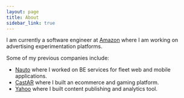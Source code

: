 ```yaml
---
layout: page
title: About
sidebar_link: true
---
```


I am currently a software engineer at [Amazon](https://www.amazon.com) where I am working on advertising experimentation platforms.

Some of my previous companies include:

* [Nauto](https://www.nauto.com) where I worked on BE services for fleet web and mobile applications.
* [CastAR](http://castar.com) where I built an ecommerce and gaming platform.
* [Yahoo](https://yahoo.com) where I built content publishing and analytics tool.